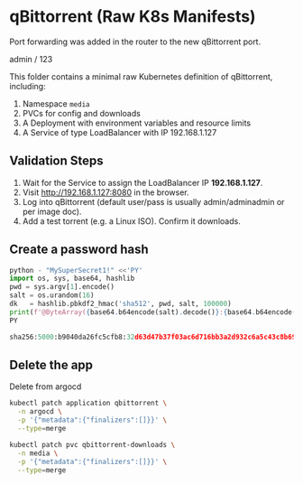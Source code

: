# qBittorrent (Raw K8s Manifests)

Port forwarding was added in the router to the new qBittorrent port.

admin / 123

This folder contains a minimal raw Kubernetes definition of qBittorrent,
including:

1. Namespace `media`
2. PVCs for config and downloads
3. A Deployment with environment variables and resource limits
4. A Service of type LoadBalancer with IP 192.168.1.127

## Validation Steps

1. Wait for the Service to assign the LoadBalancer IP **192.168.1.127**.
2. Visit <http://192.168.1.127:8080> in the browser.
3. Log into qBittorrent (default user/pass is usually admin/adminadmin or per image doc).
4. Add a test torrent (e.g. a Linux ISO). Confirm it downloads.

## Create a password hash

```python
python - "MySuperSecret1!" <<'PY'
import os, sys, base64, hashlib
pwd = sys.argv[1].encode()
salt = os.urandom(16)
dk   = hashlib.pbkdf2_hmac('sha512', pwd, salt, 100000)
print(f'@ByteArray({base64.b64encode(salt).decode()}:{base64.b64encode(dk).decode()})')
PY

sha256:5000:b9040da26fc5cfb8:32d63d47b37f03ac6d716bb3a2d932c6a5c43c8b69215444e0588928fae9eae7
```

## Delete the app

Delete from argocd

```sh
kubectl patch application qbittorrent \
  -n argocd \
  -p '{"metadata":{"finalizers":[]}}' \
  --type=merge

kubectl patch pvc qbittorrent-downloads \
  -n media \
  -p '{"metadata":{"finalizers":[]}}' \
  --type=merge
```
